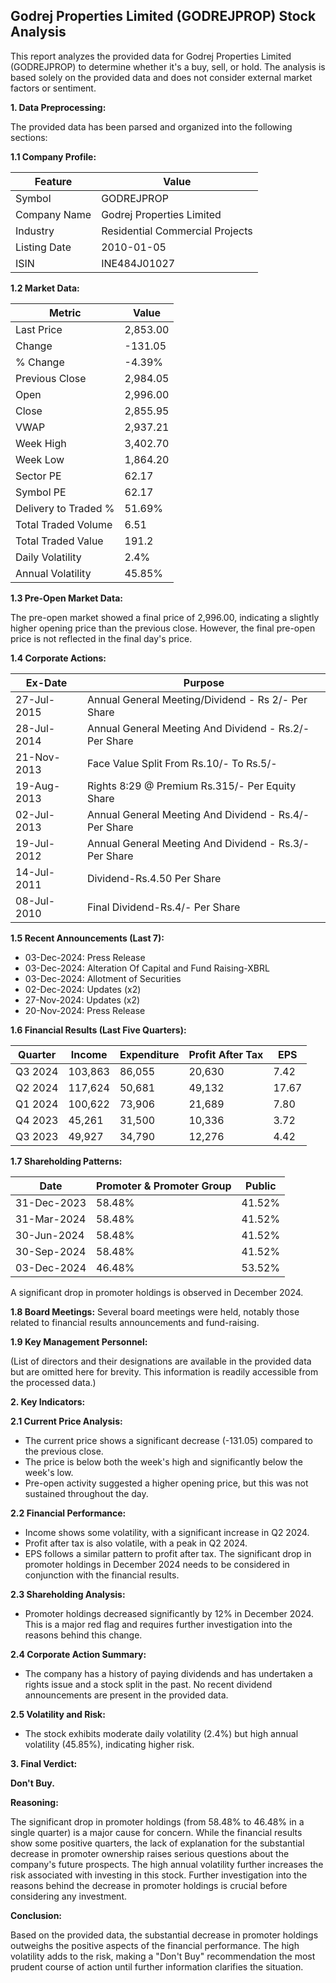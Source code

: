## Godrej Properties Limited (GODREJPROP) Stock Analysis

This report analyzes the provided data for Godrej Properties Limited (GODREJPROP) to determine whether it's a buy, sell, or hold.  The analysis is based solely on the provided data and does not consider external market factors or sentiment.

**1. Data Preprocessing:**

The provided data has been parsed and organized into the following sections:

**1.1 Company Profile:**

| Feature             | Value                               |
|----------------------|---------------------------------------|
| Symbol               | GODREJPROP                           |
| Company Name         | Godrej Properties Limited             |
| Industry             | Residential Commercial Projects       |
| Listing Date         | 2010-01-05                           |
| ISIN                 | INE484J01027                         |


**1.2 Market Data:**

| Metric                | Value          |
|------------------------|-----------------|
| Last Price             | 2,853.00        |
| Change                 | -131.05         |
| % Change               | -4.39%          |
| Previous Close         | 2,984.05        |
| Open                   | 2,996.00        |
| Close                  | 2,855.95        |
| VWAP                  | 2,937.21        |
| Week High              | 3,402.70        |
| Week Low               | 1,864.20        |
| Sector PE              | 62.17           |
| Symbol PE              | 62.17           |
| Delivery to Traded %  | 51.69%          |
| Total Traded Volume    | 6.51            | (in unspecified units, likely millions)
| Total Traded Value    | 191.2           | (in unspecified units, likely millions)
| Daily Volatility       | 2.4%            |
| Annual Volatility      | 45.85%         |


**1.3 Pre-Open Market Data:**

The pre-open market showed a final price of 2,996.00, indicating a slightly higher opening price than the previous close.  However, the final pre-open price is not reflected in the final day's price.

**1.4 Corporate Actions:**

| Ex-Date     | Purpose                                         |
|-------------|-------------------------------------------------|
| 27-Jul-2015 | Annual General Meeting/Dividend - Rs 2/- Per Share |
| 28-Jul-2014 | Annual General Meeting And Dividend - Rs.2/- Per Share |
| 21-Nov-2013 | Face Value Split From Rs.10/- To Rs.5/-           |
| 19-Aug-2013 | Rights 8:29 @ Premium Rs.315/- Per Equity Share   |
| 02-Jul-2013 | Annual General Meeting And Dividend - Rs.4/- Per Share |
| 19-Jul-2012 | Annual General Meeting And Dividend - Rs.3/- Per Share |
| 14-Jul-2011 | Dividend-Rs.4.50 Per Share                       |
| 08-Jul-2010 | Final Dividend-Rs.4/- Per Share                  |


**1.5 Recent Announcements (Last 7):**

* 03-Dec-2024: Press Release
* 03-Dec-2024: Alteration Of Capital and Fund Raising-XBRL
* 03-Dec-2024: Allotment of Securities
* 02-Dec-2024: Updates (x2)
* 27-Nov-2024: Updates (x2)
* 20-Nov-2024: Press Release


**1.6 Financial Results (Last Five Quarters):**

| Quarter      | Income     | Expenditure | Profit After Tax | EPS     |
|--------------|------------|-------------|-------------------|---------|
| Q3 2024      | 103,863    | 86,055      | 20,630           | 7.42    |
| Q2 2024      | 117,624    | 50,681      | 49,132           | 17.67   |
| Q1 2024      | 100,622    | 73,906      | 21,689           | 7.80    |
| Q4 2023      | 45,261     | 31,500      | 10,336           | 3.72    |
| Q3 2023      | 49,927     | 34,790      | 12,276           | 4.42    |


**1.7 Shareholding Patterns:**

| Date        | Promoter & Promoter Group | Public |
|-------------|---------------------------|--------|
| 31-Dec-2023 | 58.48%                     | 41.52% |
| 31-Mar-2024 | 58.48%                     | 41.52% |
| 30-Jun-2024 | 58.48%                     | 41.52% |
| 30-Sep-2024 | 58.48%                     | 41.52% |
| 03-Dec-2024 | 46.48%                     | 53.52% |

A significant drop in promoter holdings is observed in December 2024.


**1.8 Board Meetings:**  Several board meetings were held, notably those related to financial results announcements and fund-raising.


**1.9 Key Management Personnel:**

(List of directors and their designations are available in the provided data but are omitted here for brevity.  This information is readily accessible from the processed data.)


**2. Key Indicators:**

**2.1 Current Price Analysis:**

* The current price shows a significant decrease (-131.05) compared to the previous close.
* The price is below both the week's high and significantly below the week's low.
* Pre-open activity suggested a higher opening price, but this was not sustained throughout the day.

**2.2 Financial Performance:**

* Income shows some volatility, with a significant increase in Q2 2024.
* Profit after tax is also volatile, with a peak in Q2 2024.
* EPS follows a similar pattern to profit after tax.  The significant drop in promoter holdings in December 2024 needs to be considered in conjunction with the financial results.

**2.3 Shareholding Analysis:**

* Promoter holdings decreased significantly by 12% in December 2024. This is a major red flag and requires further investigation into the reasons behind this change.

**2.4 Corporate Action Summary:**

* The company has a history of paying dividends and has undertaken a rights issue and a stock split in the past.  No recent dividend announcements are present in the provided data.

**2.5 Volatility and Risk:**

* The stock exhibits moderate daily volatility (2.4%) but high annual volatility (45.85%), indicating higher risk.

**3. Final Verdict:**

**Don't Buy.**

**Reasoning:**

The significant drop in promoter holdings (from 58.48% to 46.48% in a single quarter) is a major cause for concern.  While the financial results show some positive quarters, the lack of explanation for the substantial decrease in promoter ownership raises serious questions about the company's future prospects.  The high annual volatility further increases the risk associated with investing in this stock.  Further investigation into the reasons behind the decrease in promoter holdings is crucial before considering any investment.

**Conclusion:**

Based on the provided data, the substantial decrease in promoter holdings outweighs the positive aspects of the financial performance.  The high volatility adds to the risk, making a "Don't Buy" recommendation the most prudent course of action until further information clarifies the situation.
